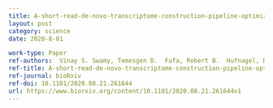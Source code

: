 ```yaml
---
title: A-short-read-de-novo-transcriptome-construction-pipeline-optimized-by-long-reads-reveals-novel-developmentally-regulated-gene-isoforms-and-disease-targets-in-hundreds-of-eye-samples
layout: post
category: science
date: 2020-8-01

work-type: Paper
ref-authors:  Vinay S. Swamy, Temesgen D.  Fufa, Robert B.  Hufnagel, David M. McGaughey
ref-title: A-short-read-de-novo-transcriptome-construction-pipeline-optimized-by-long-reads-reveals-novel-developmentally-regulated-gene-isoforms-and-disease-targets-in-hundreds-of-eye-samples
ref-journal: bioRxiv
ref-doi: 10.1101/2020.08.21.261644
url: https://www.biorxiv.org/content/10.1101/2020.08.21.261644v1
---
```

